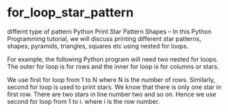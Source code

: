 # for_loop_star_pattern
differnt type of pattern 
Python Print Star Pattern Shapes – In this Python Programming tutorial, we will discuss printing different star patterns, shapes, pyramids, triangles, squares etc using nested for loops.

For example, the following Python program will need two nested for loops. The outer for loop is for rows and the inner for loop is for columns or stars.

We use first for loop from 1 to N where N is the number of rows. Similarly, second for loop is used to print stars. We know that there is only one star in first row. There are two stars in line number two and so on. Hence we use second for loop from 1 to i. where i is the row number.


